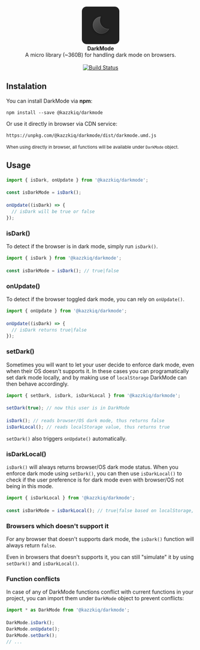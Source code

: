 <p align="center">
  <img src="logo.png" width="100" height="100">
  <br>
  <b role="heading" aria-level="1">DarkMode</b>
  <br>
  A micro library (~360B) for handling dark mode on browsers.
  <br><br>
  <a href="https://travis-ci.com/kazzkiq/darkmode"><img src="https://travis-ci.com/kazzkiq/darkmode.svg?token=8NxvMyxN8sgafdHfeb8d&branch=master" alt="Build Status"></a>
</p>

## Instalation

You can install DarkMode via **npm**:

```
npm install --save @kazzkiq/darkmode
```

Or use it directly in browser via CDN service:

```
https://unpkg.com/@kazzkiq/darkmode/dist/darkmode.umd.js
```

<small>When using directly in browser, all functions will be available under `DarkMode` object.</small>

## Usage

```js
import { isDark, onUpdate } from '@kazzkiq/darkmode';

const isDarkMode = isDark();

onUpdate((isDark) => {
  // isDark will be true or false
});
```

### isDark()

To detect if the browser is in dark mode, simply run `isDark()`.

```js
import { isDark } from '@kazzkiq/darkmode';

const isDarkMode = isDark(); // true|false
```

### onUpdate()

To detect if the browser toggled dark mode, you can rely on `onUpdate()`.

```js
import { onUpdate } from '@kazzkiq/darkmode';

onUpdate((isDark) => {
  // isDark returns true|false
});
```

### setDark()

Sometimes you will want to let your user decide to enforce dark mode, even when their OS doesn't supports it. In these cases you can programatically set dark mode locally, and by making use of `localStorage` DarkMode can then behave accordingly.

```js
import { setDark, isDark, isDarkLocal } from '@kazzkiq/darkmode';

setDark(true); // now this user is in DarkMode

isDark(); // reads browser/OS dark mode, thus returns false
isDarkLocal(); // reads localStorage value, thus returns true
```

`setDark()` also triggers `onUpdate()` automatically.

### isDarkLocal()

`isDark()` will always returns browser/OS dark mode status. When you enforce dark mode using `setDark()`, you can then use `isDarkLocal()` to check if the user preference is for dark mode even with browser/OS not being in this mode.

```js
import { isDarkLocal } from '@kazzkiq/darkmode';

const isDarkMode = isDarkLocal(); // true|false based on localStorage, not on browser/OS configs.
```

### Browsers which doesn't support it

For any browser that doesn't supports dark mode, the `isDark()` function will always return  `false`.

Even in browsers that doesn't supports it, you can still "simulate" it by using `setDark()` and `isDarkLocal()`.


### Function conflicts

In case of any of DarkMode functions conflict with current functions in your project, you can import them under `DarkMode` object to prevent conflicts:

```js
import * as DarkMode from '@kazzkiq/darkmode';

DarkMode.isDark();
DarkMode.onUpdate();
DarkMode.setDark();
// ...
```
